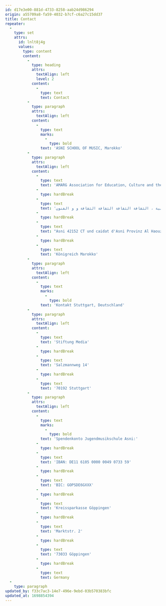 ```yaml
---
id: d17e3e00-881d-4733-8258-aab24d986294
origin: a55709a8-fa59-4032-b7cf-c6a27c15dd37
title: Contact
repeater:
  -
    type: set
    attrs:
      id: lnlt8j4g
      values:
        type: content
        content:
          -
            type: heading
            attrs:
              textAlign: left
              level: 2
            content:
              -
                type: text
                text: Contact
          -
            type: paragraph
            attrs:
              textAlign: left
            content:
              -
                type: text
                marks:
                  -
                    type: bold
                text: 'ASNI SCHOOL OF MUSIC, Marokko'
          -
            type: paragraph
            attrs:
              textAlign: left
            content:
              -
                type: text
                text: 'AMARG Association for Education, Culture and the Arts,'
              -
                type: hardBreak
              -
                type: text
                text: 'جمعية أمارك للتربية للتربية للتربية ، الثقافة الثقافة الثقافة الثقافة و و الفنون'
              -
                type: hardBreak
              -
                type: text
                text: "Asni 42152 CT und caidat d'Asni Provinz Al Haouz"
              -
                type: hardBreak
              -
                type: text
                text: 'Königreich Marokko'
          -
            type: paragraph
            attrs:
              textAlign: left
            content:
              -
                type: text
                marks:
                  -
                    type: bold
                text: 'Kontakt Stuttgart, Deutschland'
          -
            type: paragraph
            attrs:
              textAlign: left
            content:
              -
                type: text
                text: 'Stiftung Media'
              -
                type: hardBreak
              -
                type: text
                text: 'Salzmannweg 14'
              -
                type: hardBreak
              -
                type: text
                text: '70192 Stuttgart'
          -
            type: paragraph
            attrs:
              textAlign: left
            content:
              -
                type: text
                marks:
                  -
                    type: bold
                text: 'Spendenkonto Jugendmusikschule Asni:'
              -
                type: hardBreak
              -
                type: text
                text: 'IBAN: DE11 6105 0000 0049 0733 59'
              -
                type: hardBreak
              -
                type: text
                text: 'BIC: GOPSDE6GXXX'
              -
                type: hardBreak
              -
                type: text
                text: 'Kreissparkasse Göppingen'
              -
                type: hardBreak
              -
                type: text
                text: 'Marktstr. 2'
              -
                type: hardBreak
              -
                type: text
                text: '73033 Göppingen'
              -
                type: hardBreak
              -
                type: text
                text: Germany
  -
    type: paragraph
updated_by: f33c7ac3-14e7-496e-9ebd-03b570383bfc
updated_at: 1698854394
---
```

